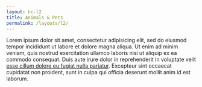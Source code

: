 ```yaml
---
layout: hc-l2
title: Animals & Pets
permalink: /layouts/l2/
---
```


Lorem ipsum dolor sit amet, consectetur adipisicing elit, sed do eiusmod tempor incididunt ut labore et dolore magna aliqua. Ut enim ad minim veniam, quis nostrud exercitation ullamco laboris nisi ut aliquip ex ea commodo consequat. Duis aute irure dolor in reprehenderit in voluptate velit [esse cillum dolore eu fugiat nulla pariatur](#). Excepteur sint occaecat cupidatat non proident, sunt in culpa qui officia deserunt mollit anim id est laborum.
